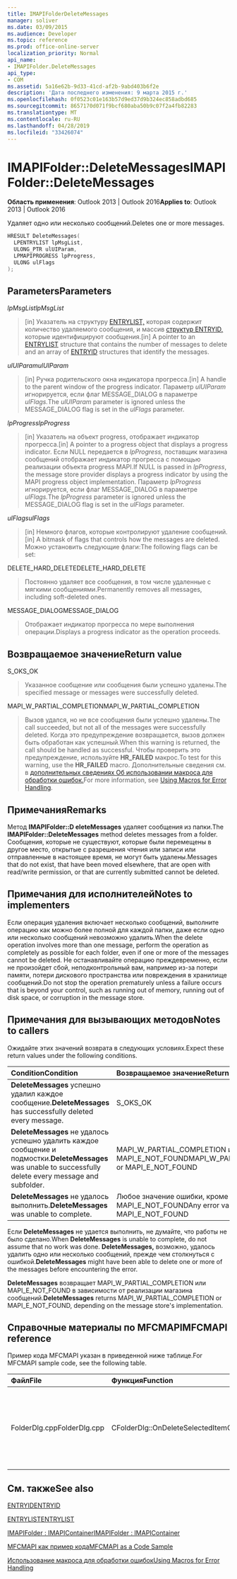 ```yaml
---
title: IMAPIFolderDeleteMessages
manager: soliver
ms.date: 03/09/2015
ms.audience: Developer
ms.topic: reference
ms.prod: office-online-server
localization_priority: Normal
api_name:
- IMAPIFolder.DeleteMessages
api_type:
- COM
ms.assetid: 5a16e62b-9d33-41cd-af2b-9abd403b6f2e
description: 'Дата последнего изменения: 9 марта 2015 г.'
ms.openlocfilehash: 0f0523c01e163b57d9ed37d9b324ec858adbd685
ms.sourcegitcommit: 8657170d071f9bcf680aba50b9c07f2a4fb82283
ms.translationtype: MT
ms.contentlocale: ru-RU
ms.lasthandoff: 04/28/2019
ms.locfileid: "33426074"
---
```

# <a name="imapifolderdeletemessages"></a><span data-ttu-id="233ae-103">IMAPIFolder::DeleteMessages</span><span class="sxs-lookup"><span data-stu-id="233ae-103">IMAPIFolder::DeleteMessages</span></span>

  
  
<span data-ttu-id="233ae-104">**Область применения**: Outlook 2013 | Outlook 2016</span><span class="sxs-lookup"><span data-stu-id="233ae-104">**Applies to**: Outlook 2013 | Outlook 2016</span></span> 
  
<span data-ttu-id="233ae-105">Удаляет одно или несколько сообщений.</span><span class="sxs-lookup"><span data-stu-id="233ae-105">Deletes one or more messages.</span></span>
  
```cpp
HRESULT DeleteMessages(
  LPENTRYLIST lpMsgList,
  ULONG_PTR ulUIParam,
  LPMAPIPROGRESS lpProgress,
  ULONG ulFlags
);
```

## <a name="parameters"></a><span data-ttu-id="233ae-106">Parameters</span><span class="sxs-lookup"><span data-stu-id="233ae-106">Parameters</span></span>

 <span data-ttu-id="233ae-107">_lpMsgList_</span><span class="sxs-lookup"><span data-stu-id="233ae-107">_lpMsgList_</span></span>
  
> <span data-ttu-id="233ae-108">[in] Указатель на структуру [ENTRYLIST,](entrylist.md) которая содержит количество удаляемого сообщения, и массив [структур ENTRYID,](entryid.md) которые идентифицируют сообщения.</span><span class="sxs-lookup"><span data-stu-id="233ae-108">[in] A pointer to an [ENTRYLIST](entrylist.md) structure that contains the number of messages to delete and an array of [ENTRYID](entryid.md) structures that identify the messages.</span></span> 
    
 <span data-ttu-id="233ae-109">_ulUIParam_</span><span class="sxs-lookup"><span data-stu-id="233ae-109">_ulUIParam_</span></span>
  
> <span data-ttu-id="233ae-110">[in] Ручка родительского окна индикатора прогресса.</span><span class="sxs-lookup"><span data-stu-id="233ae-110">[in] A handle to the parent window of the progress indicator.</span></span> <span data-ttu-id="233ae-111">Параметр _ulUIParam_ игнорируется, если флаг MESSAGE_DIALOG в параметре _ulFlags._</span><span class="sxs-lookup"><span data-stu-id="233ae-111">The  _ulUIParam_ parameter is ignored unless the MESSAGE_DIALOG flag is set in the  _ulFlags_ parameter.</span></span> 
    
 <span data-ttu-id="233ae-112">_lpProgress_</span><span class="sxs-lookup"><span data-stu-id="233ae-112">_lpProgress_</span></span>
  
> <span data-ttu-id="233ae-113">[in] Указатель на объект progress, отображает индикатор прогресса.</span><span class="sxs-lookup"><span data-stu-id="233ae-113">[in] A pointer to a progress object that displays a progress indicator.</span></span> <span data-ttu-id="233ae-114">Если NULL передается в  _lpProgress,_ поставщик магазина сообщений отображает индикатор прогресса с помощью реализации объекта progress MAPI.</span><span class="sxs-lookup"><span data-stu-id="233ae-114">If NULL is passed in  _lpProgress_, the message store provider displays a progress indicator by using the MAPI progress object implementation.</span></span> <span data-ttu-id="233ae-115">Параметр _lpProgress_ игнорируется, если флаг MESSAGE_DIALOG в параметре _ulFlags._</span><span class="sxs-lookup"><span data-stu-id="233ae-115">The  _lpProgress_ parameter is ignored unless the MESSAGE_DIALOG flag is set in the  _ulFlags_ parameter.</span></span> 
    
 <span data-ttu-id="233ae-116">_ulFlags_</span><span class="sxs-lookup"><span data-stu-id="233ae-116">_ulFlags_</span></span>
  
> <span data-ttu-id="233ae-117">[in] Немного флагов, которые контролируют удаление сообщений.</span><span class="sxs-lookup"><span data-stu-id="233ae-117">[in] A bitmask of flags that controls how the messages are deleted.</span></span> <span data-ttu-id="233ae-118">Можно установить следующие флаги:</span><span class="sxs-lookup"><span data-stu-id="233ae-118">The following flags can be set:</span></span>
    
<span data-ttu-id="233ae-119">DELETE_HARD_DELETE</span><span class="sxs-lookup"><span data-stu-id="233ae-119">DELETE_HARD_DELETE</span></span>
  
> <span data-ttu-id="233ae-120">Постоянно удаляет все сообщения, в том числе удаленные с мягкими сообщениями.</span><span class="sxs-lookup"><span data-stu-id="233ae-120">Permanently removes all messages, including soft-deleted ones.</span></span>
    
<span data-ttu-id="233ae-121">MESSAGE_DIALOG</span><span class="sxs-lookup"><span data-stu-id="233ae-121">MESSAGE_DIALOG</span></span> 
  
> <span data-ttu-id="233ae-122">Отображает индикатор прогресса по мере выполнения операции.</span><span class="sxs-lookup"><span data-stu-id="233ae-122">Displays a progress indicator as the operation proceeds.</span></span>
    
## <a name="return-value"></a><span data-ttu-id="233ae-123">Возвращаемое значение</span><span class="sxs-lookup"><span data-stu-id="233ae-123">Return value</span></span>

<span data-ttu-id="233ae-124">S_OK</span><span class="sxs-lookup"><span data-stu-id="233ae-124">S_OK</span></span> 
  
> <span data-ttu-id="233ae-125">Указанное сообщение или сообщения были успешно удалены.</span><span class="sxs-lookup"><span data-stu-id="233ae-125">The specified message or messages were successfully deleted.</span></span>
    
<span data-ttu-id="233ae-126">MAPI_W_PARTIAL_COMPLETION</span><span class="sxs-lookup"><span data-stu-id="233ae-126">MAPI_W_PARTIAL_COMPLETION</span></span> 
  
> <span data-ttu-id="233ae-127">Вызов удался, но не все сообщения были успешно удалены.</span><span class="sxs-lookup"><span data-stu-id="233ae-127">The call succeeded, but not all of the messages were successfully deleted.</span></span> <span data-ttu-id="233ae-128">Когда это предупреждение возвращается, вызов должен быть обработан как успешный.</span><span class="sxs-lookup"><span data-stu-id="233ae-128">When this warning is returned, the call should be handled as successful.</span></span> <span data-ttu-id="233ae-129">Чтобы проверить это предупреждение, используйте **HR_FAILED** макрос.</span><span class="sxs-lookup"><span data-stu-id="233ae-129">To test for this warning, use the **HR_FAILED** macro.</span></span> <span data-ttu-id="233ae-130">Дополнительные сведения см. в [дополнительных сведениях Об использовании макроса для обработки ошибок.](using-macros-for-error-handling.md)</span><span class="sxs-lookup"><span data-stu-id="233ae-130">For more information, see [Using Macros for Error Handling](using-macros-for-error-handling.md).</span></span>
    
## <a name="remarks"></a><span data-ttu-id="233ae-131">Примечания</span><span class="sxs-lookup"><span data-stu-id="233ae-131">Remarks</span></span>

<span data-ttu-id="233ae-132">Метод **IMAPIFolder::D eleteMessages** удаляет сообщения из папки.</span><span class="sxs-lookup"><span data-stu-id="233ae-132">The **IMAPIFolder::DeleteMessages** method deletes messages from a folder.</span></span> <span data-ttu-id="233ae-133">Сообщения, которые не существуют, которые были перемещены в другое место, открытые с разрешения чтения или записи или отправленные в настоящее время, не могут быть удалены.</span><span class="sxs-lookup"><span data-stu-id="233ae-133">Messages that do not exist, that have been moved elsewhere, that are open with read/write permission, or that are currently submitted cannot be deleted.</span></span> 
  
## <a name="notes-to-implementers"></a><span data-ttu-id="233ae-134">Примечания для исполнителей</span><span class="sxs-lookup"><span data-stu-id="233ae-134">Notes to implementers</span></span>

<span data-ttu-id="233ae-135">Если операция удаления включает несколько сообщений, выполните операцию как можно более полной для каждой папки, даже если одно или несколько сообщений невозможно удалить.</span><span class="sxs-lookup"><span data-stu-id="233ae-135">When the delete operation involves more than one message, perform the operation as completely as possible for each folder, even if one or more of the messages cannot be deleted.</span></span> <span data-ttu-id="233ae-136">Не останавливайте операцию преждевременно, если не произойдет сбой, неподконтрольный вам, например из-за потери памяти, потери дискового пространства или повреждения в хранилище сообщений.</span><span class="sxs-lookup"><span data-stu-id="233ae-136">Do not stop the operation prematurely unless a failure occurs that is beyond your control, such as running out of memory, running out of disk space, or corruption in the message store.</span></span>
  
## <a name="notes-to-callers"></a><span data-ttu-id="233ae-137">Примечания для вызывающих методов</span><span class="sxs-lookup"><span data-stu-id="233ae-137">Notes to callers</span></span>

<span data-ttu-id="233ae-138">Ожидайте этих значений возврата в следующих условиях.</span><span class="sxs-lookup"><span data-stu-id="233ae-138">Expect these return values under the following conditions.</span></span>
  
|<span data-ttu-id="233ae-139">**Condition**</span><span class="sxs-lookup"><span data-stu-id="233ae-139">**Condition**</span></span>|<span data-ttu-id="233ae-140">**Возвращаемое значение**</span><span class="sxs-lookup"><span data-stu-id="233ae-140">**Return value**</span></span>|
|:-----|:-----|
|<span data-ttu-id="233ae-141">**DeleteMessages** успешно удалил каждое сообщение.</span><span class="sxs-lookup"><span data-stu-id="233ae-141">**DeleteMessages** has successfully deleted every message.</span></span>  <br/> |<span data-ttu-id="233ae-142">S_OK</span><span class="sxs-lookup"><span data-stu-id="233ae-142">S_OK</span></span>  <br/> |
|<span data-ttu-id="233ae-143">**DeleteMessages** не удалось успешно удалить каждое сообщение и подмостки.</span><span class="sxs-lookup"><span data-stu-id="233ae-143">**DeleteMessages** was unable to successfully delete every message and subfolder.</span></span>  <br/> |<span data-ttu-id="233ae-144">MAPI_W_PARTIAL_COMPLETION или MAPI_E_NOT_FOUND</span><span class="sxs-lookup"><span data-stu-id="233ae-144">MAPI_W_PARTIAL_COMPLETION or MAPI_E_NOT_FOUND</span></span>  <br/> |
|<span data-ttu-id="233ae-145">**DeleteMessages** не удалось выполнить.</span><span class="sxs-lookup"><span data-stu-id="233ae-145">**DeleteMessages** was unable to complete.</span></span>  <br/> |<span data-ttu-id="233ae-146">Любое значение ошибки, кроме MAPI_E_NOT_FOUND</span><span class="sxs-lookup"><span data-stu-id="233ae-146">Any error value except MAPI_E_NOT_FOUND</span></span>  <br/> |
   
<span data-ttu-id="233ae-147">Если **DeleteMessages** не удается выполнить, не думайте, что работы не было сделано.</span><span class="sxs-lookup"><span data-stu-id="233ae-147">When **DeleteMessages** is unable to complete, do not assume that no work was done.</span></span> <span data-ttu-id="233ae-148">**DeleteMessages,** возможно, удалось удалить одно или несколько сообщений, прежде чем столкнуться с ошибкой.</span><span class="sxs-lookup"><span data-stu-id="233ae-148">**DeleteMessages** might have been able to delete one or more of the messages before encountering the error.</span></span> 
  
 <span data-ttu-id="233ae-149">**DeleteMessages** возвращает MAPI_W_PARTIAL_COMPLETION или MAPI_E_NOT_FOUND в зависимости от реализации магазина сообщений.</span><span class="sxs-lookup"><span data-stu-id="233ae-149">**DeleteMessages** returns MAPI_W_PARTIAL_COMPLETION or MAPI_E_NOT_FOUND, depending on the message store's implementation.</span></span> 
  
## <a name="mfcmapi-reference"></a><span data-ttu-id="233ae-150">Справочные материалы по MFCMAPI</span><span class="sxs-lookup"><span data-stu-id="233ae-150">MFCMAPI reference</span></span>

<span data-ttu-id="233ae-151">Пример кода MFCMAPI указан в приведенной ниже таблице.</span><span class="sxs-lookup"><span data-stu-id="233ae-151">For MFCMAPI sample code, see the following table.</span></span>
  
|<span data-ttu-id="233ae-152">**Файл**</span><span class="sxs-lookup"><span data-stu-id="233ae-152">**File**</span></span>|<span data-ttu-id="233ae-153">**Функция**</span><span class="sxs-lookup"><span data-stu-id="233ae-153">**Function**</span></span>|<span data-ttu-id="233ae-154">**Примечание**</span><span class="sxs-lookup"><span data-stu-id="233ae-154">**Comment**</span></span>|
|:-----|:-----|:-----|
|<span data-ttu-id="233ae-155">FolderDlg.cpp</span><span class="sxs-lookup"><span data-stu-id="233ae-155">FolderDlg.cpp</span></span>  <br/> |<span data-ttu-id="233ae-156">CFolderDlg::OnDeleteSelectedItem</span><span class="sxs-lookup"><span data-stu-id="233ae-156">CFolderDlg::OnDeleteSelectedItem</span></span>  <br/> |<span data-ttu-id="233ae-157">MFCMAPI использует метод **IMAPIFolder::D eleteMessages** для удаления указанных сообщений.</span><span class="sxs-lookup"><span data-stu-id="233ae-157">MFCMAPI uses the **IMAPIFolder::DeleteMessages** method to delete the specified messages.</span></span>  <br/> |
   
## <a name="see-also"></a><span data-ttu-id="233ae-158">См. также</span><span class="sxs-lookup"><span data-stu-id="233ae-158">See also</span></span>



[<span data-ttu-id="233ae-159">ENTRYID</span><span class="sxs-lookup"><span data-stu-id="233ae-159">ENTRYID</span></span>](entryid.md)
  
[<span data-ttu-id="233ae-160">ENTRYLIST</span><span class="sxs-lookup"><span data-stu-id="233ae-160">ENTRYLIST</span></span>](entrylist.md)
  
[<span data-ttu-id="233ae-161">IMAPIFolder : IMAPIContainer</span><span class="sxs-lookup"><span data-stu-id="233ae-161">IMAPIFolder : IMAPIContainer</span></span>](imapifolderimapicontainer.md)


[<span data-ttu-id="233ae-162">MFCMAPI как пример кода</span><span class="sxs-lookup"><span data-stu-id="233ae-162">MFCMAPI as a Code Sample</span></span>](mfcmapi-as-a-code-sample.md)
  
[<span data-ttu-id="233ae-163">Использование макроса для обработки ошибок</span><span class="sxs-lookup"><span data-stu-id="233ae-163">Using Macros for Error Handling</span></span>](using-macros-for-error-handling.md)

